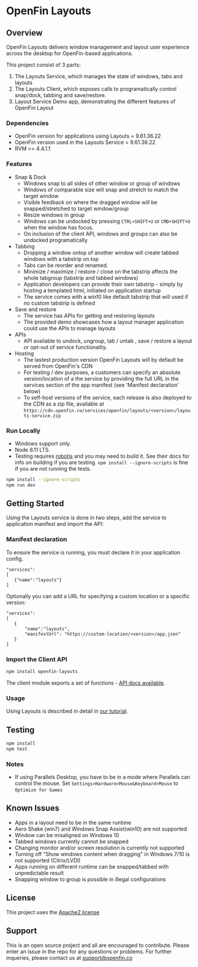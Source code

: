# OpenFin Layouts


## Overview
OpenFin Layouts delivers window management and layout user experience across the desktop for OpenFin-based applications.

This project consist of 3 parts:
1. The Layouts Service, which manages the state of windows, tabs and layouts
2. The Layouts Client, which exposes calls to programatically control snap/dock, tabbing and save/restore.
3. Layout Service Demo app, demonstrating the different features of OpenFin Layout

### Dependencies
- OpenFin version for applications using Layouts = 9.61.36.22
- OpenFin version used in the Layouts Service = 9.61.36.22
- RVM >= 4.4.1.1

### Features
- Snap & Dock 
   - Windows snap to all sides of other window or group of windows
   - Windows of comparable size will snap and stretch to match the target window
   - Visible feedback on where the dragged window will be snapped/stretched to target window/group
   - Resize windows in group
   - Windows can be undocked by pressing `CTRL+SHIFT+U` or `CMD+SHIFT+U` when the window has focus.
   - On inclusion of the client API, windows and groups can also be undocked programatically.
- Tabbing
   - Dropping a window ontop of another window will create tabbed windows with a tabstrip on top
   - Tabs can be reorder and renamed.
   - Minimize / maximize / restore / close on the tabstrip affects the whole tabgroup (tabstrip and tabbed windows)
   - Application developers can provide their own tabstrip - simply by hosting a templated html, initiated on application startup
   - The service comes with a win10 like default tabstrip that will used if no custom tabstrip is defined
- Save and restore
   - The service has APIs for getting and restoring layouts
   - The provided demo showcases how a layout manager application could use the APIs to manage layouts
- APIs
   - API available to undock, ungroup, tab / untab , save / restore a layout or opt-out of service functionality.
- Hosting
   - The lastest production version OpenFin Layouts will by default be served from OpenFin's CDN
   - For testing / dev purposes, a customers can specify an absolute version/location of a the service by providing the full URL in the services section of the app manifest (see 'Manifest declaration' below)
   - To self-host versions of the service, each release is also deployed to the CDN as a zip file, available at `https://cdn.openfin.co/services/openfin/layouts/<version>/layouts-service.zip`

### Run Locally
- Windows support only. 
- Node 8.11 LTS.
- Testing requires [robotjs](http://robotjs.io/docs/) and you may need to build it. See their docs for info on building if you are testing. `npm install --ignore-scripts` is fine if you are not running the tests.

```bash
npm install --ignore-scripts
npm run dev
```
## Getting Started

Using the Layouts service is done in two steps, add the service to application manifest and import the API:

### Manifest declaration

To ensure the service is running, you must declare it in your application config.

```
"services":
[
   {"name":"layouts"}
]
```
Optionally you can add a URL for specifying a custom location or a specific version:

```
"services":
[
   {
       "name":"layouts",
       "manifestUrl": "https://custom-location/<version>/app.json"
   }
]
```

### Import the Client API

```bash
npm install openfin-layouts
```

The client module exports a set of functions - [API docs available](https://urls.openfin.co/layouts/docs).


### Usage

Using Layouts is described in detail in [our tutorial](https://openfin.co/documentation/layouts-tutorial).

## Testing

```bash
npm install
npm test
```

### Notes
- If using Parallels Desktop, you have to be in a mode where Parallels can control the mouse. Set `Settings>Hardware>Mouse&Keyboard>Mouse` to `Optimize for Games`

## Known Issues
- Apps in a layout need to be in the same runtime
- Aero Shake (win7) and Windows Snap Assist(win10) are not supported
- Window can be misaligned on Windows 10
- Tabbed windows currently cannot be snapped
- Changing monitor and/or screen resolution is currently not supported
- Turning off "Show windows content when dragging" in Windows 7/10 is not supported (Citrix/LVDI)
- Apps running on different runtime can be snapped/tabbed with unpredictable result
- Snapping window to group is possible in illegal configurations

## License
This project uses the [Apache2 license](https://www.apache.org/licenses/LICENSE-2.0)

## Support
This is an open source project and all are encouraged to contribute.
Please enter an issue in the repo for any questions or problems. For further inqueries, please contact us at support@openfin.co
